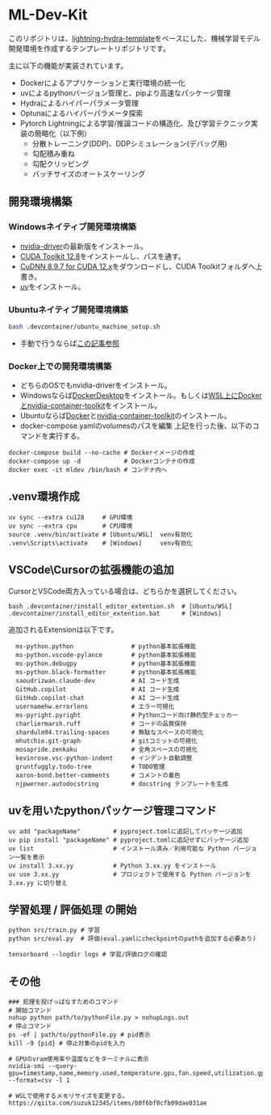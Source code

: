 # ML-Dev-Kit

このリポジトリは、[lightning-hydra-template](https://github.com/ashleve/lightning-hydra-template/tree/main?tab=readme-ov-file#hyperparameter-search)をベースにした、機械学習モデル開発環境を作成するテンプレートリポジトリです。

主に以下の機能が実装されています。
- Dockerによるアプリケーションと実行環境の統一化
- uvによるpythonバージョン管理と、pipより高速なパッケージ管理
- Hydraによるハイパーパラメータ管理
- Optunaによるハイパーパラメータ探索
- Pytorch Lightningによる学習/推論コードの構造化、及び学習テクニック実装の簡略化（以下例）
    - 分散トレーニング(DDP)、DDPシミュレーション(デバッグ用)
    - 勾配積み重ね
    - 勾配クリッピング
    - バッチサイズのオートスケーリング

## 開発環境構築
### Windowsネイティブ開発環境構築
- [nvidia-driver](https://www.nvidia.com/ja-jp/drivers/)の最新版をインストール。
- [CUDA Toolkit 12.8](https://developer.nvidia.com/cuda-downloads)をインストールし、パスを通す。
- [CuDNN 8.9.7 for CUDA 12.x](https://developer.nvidia.com/rdp/cudnn-archive)をダウンロードし、CUDA Toolkitフォルダへ上書き。
- [uv](https://docs.astral.sh/uv/getting-started/installation/#standalone-installer)をインストール。

### Ubuntuネイティブ開発環境構築
```bash
bash .devcontainer/ubuntu_machine_setup.sh
```
- 手動で行うならば[この記事参照](https://qiita.com/tf63/items/0c6da72fe749319423b4)

### Docker上での開発環境構築
- どちらのOSでもnvidia-driverをインストール。
- Windowsならば[DockerDesktop](https://www.docker.com/ja-jp/products/docker-desktop/)をインストール。もしくは[WSL上にDockerとnvidia-container-toolkit](https://zenn.dev/k_ts_ngo/articles/87a5ee010a089ahttps://zenn.dev/k_ts_ngo/articles/87a5ee010a089a)をインストール。
- Ubuntuならば[Docker](https://docs.docker.com/engine/install/ubuntu/)と[nvidia-container-toolkit](https://docs.nvidia.com/datacenter/cloud-native/container-toolkit/latest/install-guide.html)のインストール。
- docker-compose.yamlのvolumesのパスを編集
上記を行った後、以下のコマンドを実行する。
```
docker-compose build --no-cache # Dockerイメージの作成
docker-compose up -d            # Dockerコンテナの作成
docker exec -it mldev /bin/bash # コンテナ内へ
```

## .venv環境作成
```
uv sync --extra cu128     # GPU環境
uv sync --extra cpu       # CPU環境
source .venv/bin/activate # [Ubuntu/WSL]  venv有効化
.venv\Scripts\activate    # [Windows]     venv有効化
```

## VSCode\Cursorの拡張機能の追加
CursorとVSCode両方入っている場合は、どちらかを選択してください。
```
bash .devcontainer/install_editor_extention.sh  # [Ubuntu/WSL]
.devcontainer/install_editor_extention.bat      # [Windows]
```
追加されるExtensionは以下です。
```
  ms-python.python                # python基本拡張機能
  ms-python.vscode-pylance        # python基本拡張機能
  ms-python.debugpy               # python基本拡張機能
  ms-python.black-formatter       # python基本拡張機能
  saoudrizwan.claude-dev          # AI コード生成
  GitHub.copilot                  # AI コード生成
  GitHub.copilot-chat             # AI コード生成
  usernamehw.errorlens            # エラー可視化
  ms-pyright.pyright              # Pythonコード向け静的型チェッカー
  charliermarsh.ruff              # コードの品質保持
  shardulm94.trailing-spaces      # 無駄なスペースの可視化
  mhutchie.git-graph              # gitコミットの可視化
  mosapride.zenkaku               # 全角スペースの可視化
  kevinrose.vsc-python-indent     # インデント自動調整
  gruntfuggly.todo-tree           # TODO管理
  aaron-bond.better-comments      # コメントの着色
  njpwerner.autodocstring         # docstring テンプレートを生成
```

## uvを用いたpythonパッケージ管理コマンド
```
uv add "packageName"         # pyproject.tomlに追記してパッケージ追加
uv pip install "packageName" # pyproject.tomlに追記せずにパッケージ追加
uv list                      # インストール済み／利用可能な Python バージョン一覧を表示
uv install 3.xx.yy           # Python 3.xx.yy をインストール
uv use 3.xx.yy               # プロジェクトで使用する Python バージョンを 3.xx.yy に切り替え
```

## 学習処理 / 評価処理 の開始
```
python src/train.py # 学習
python src/eval.py  # 評価(eval.yamlにcheckpointのpathを追加する必要あり)

tensorboard --logdir logs # 学習/評価ログの確認
```

## その他
```
### 処理を投げっぱなすためのコマンド
# 開始コマンド
nohup python path/to/pythonFile.py > nohupLogs.out
# 停止コマンド
ps -ef | path/to/pythonFile.py # pid表示
kill -9 {pid} # 停止対象のpidを入力
```
```
# GPUのvram使用率や温度などをターミナルに表示
nvidia-smi --query-gpu=timestamp,name,memory.used,temperature.gpu,fan.speed,utilization.gpu --format=csv -l 1
```
```
# WSLで使用するメモリサイズを変更する。
https://qiita.com/suzuk12345/items/b0f6bf0cfb09dae031ae
```